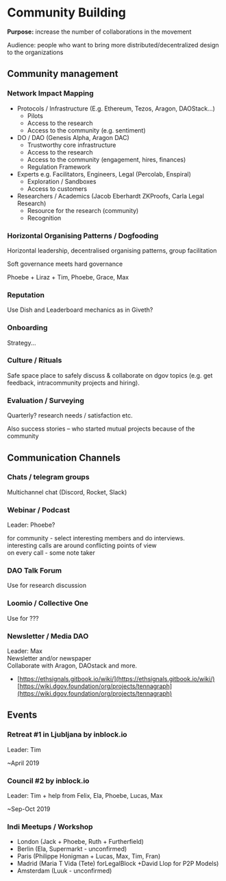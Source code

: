 # Community Building

**Purpose:** increase the number of collaborations in the movement

Audience: people who want to bring more distributed/decentralized design to the organizations

## Community management

### Network Impact Mapping

* Protocols / Infrastructure \(E.g. Ethereum, Tezos, Aragon, DAOStack...\)
  * Pilots
  * Access to the research
  * Access to the community \(e.g. sentiment\)
* DO / DAO \(Genesis Alpha, Aragon DAC\)
  * Trustworthy core infrastructure
  * Access to the research
  * Access to the community \(engagement, hires, finances\)
  * Regulation Framework
* Experts e.g. Facilitators, Engineers, Legal \(Percolab, Enspiral\)
  * Exploration / Sandboxes
  * Access to customers
* Researchers / Academics \(Jacob Eberhardt ZKProofs, Carla Legal Research\)
  * Resource for the research \(community\)
  * Recognition

### Horizontal Organising Patterns / Dogfooding

Horizontal leadership, decentralised organising patterns, group facilitation

Soft governance meets hard governance

Phoebe + Liraz + Tim, Phoebe, Grace, Max

### Reputation

Use Dish and Leaderboard mechanics as in Giveth?

### Onboarding

Strategy...

### Culture / Rituals

Safe space place to safely discuss & collaborate on dgov topics \(e.g. get feedback, intracommunity projects and hiring\).

### Evaluation / Surveying

Quarterly? research needs / satisfaction etc.

Also success stories – who started mutual projects because of the community

## Communication Channels

### Chats / telegram groups

Multichannel chat \(Discord, Rocket, Slack\)

### 

### Webinar / Podcast

Leader: Phoebe?

for community - select interesting members and do interviews.   
interesting calls are around conflicting points of view  
on every call - some note taker

### DAO Talk Forum

Use for research discussion

### Loomio / Collective One

Use for ???

### Newsletter / Media DAO

Leader: Max  
Newsletter and/or newspaper  
Collaborate with Aragon, DAOstack and more.

* ​[https://ethsignals.gitbook.io/wiki/](https://ethsignals.gitbook.io/wiki/)[https://wiki.dgov.foundation/org/projects/tennagraph​](https://wiki.dgov.foundation/org/projects/tennagraph)

## Events

### Retreat \#1 in Ljubljana by inblock.io

Leader: Tim

~April 2019

### Council \#2 by inblock.io

Leader: Tim  + help from Felix, Ela, Phoebe, Lucas, Max

~Sep-Oct 2019

### Indi Meetups / Workshop

* London \(Jack + Phoebe, Ruth + Furtherfield\)
* Berlin \(Ela, Supermarkt - unconfirmed\)
* Paris \(Philippe Honigman + Lucas, Max, Tim, Fran\)
* Madrid \(Maria T Vida \(Tete\) forLegalBlock +David Llop for P2P Models\)
* Amsterdam \(Luuk - unconfirmed\)

